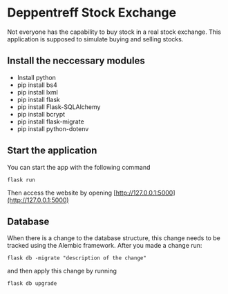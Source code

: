 ﻿# Deppentreff Stock Exchange

Not everyone has the capability to buy stock in a real stock exchange. 
This application is supposed to simulate buying and selling stocks. 


## Install the neccessary modules

- Install python
- pip install bs4
- pip install lxml
- pip install flask
- pip install Flask-SQLAlchemy
- pip install bcrypt
- pip install flask-migrate
- pip install python-dotenv

## Start the application

You can start the app with the following command

```
flask run
```

Then access the website by opening [http://127.0.0.1:5000](http://127.0.0.1:5000)

## Database
When there is a change to the database structure, this change needs to be tracked using the Alembic framework.
After you made a change run:
```
flask db -migrate "description of the change"
```
and then apply this change by running
```
flask db upgrade
```